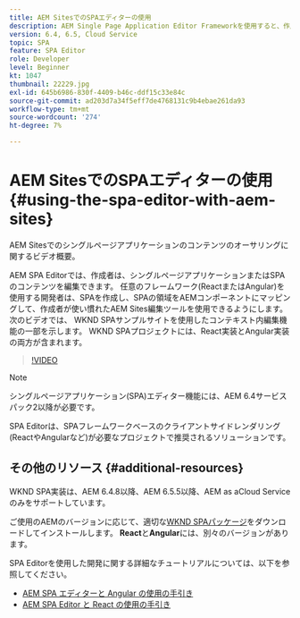 ```yaml
---
title: AEM SitesでのSPAエディターの使用
description: AEM Single Page Application Editor Frameworkを使用すると、作成者は、シングルページアプリケーションまたはSPA用にコンテンツを編集できます。 ReactまたはAngularフレームワークのいずれかを使用する開発者は、SPAを作成し、SPAの領域をAEMコンポーネントにマッピングして、作成者が使い慣れたAEM Sites編集ツールを使用できるようにします。
version: 6.4, 6.5, Cloud Service
topic: SPA
feature: SPA Editor
role: Developer
level: Beginner
kt: 1047
thumbnail: 22229.jpg
exl-id: 645b6986-830f-4409-b46c-ddf15c33e84c
source-git-commit: ad203d7a34f5eff7de4768131c9b4ebae261da93
workflow-type: tm+mt
source-wordcount: '274'
ht-degree: 7%

---
```


# AEM SitesでのSPAエディターの使用 {#using-the-spa-editor-with-aem-sites}

AEM Sitesでのシングルページアプリケーションのコンテンツのオーサリングに関するビデオ概要。

AEM SPA Editorでは、作成者は、シングルページアプリケーションまたはSPAのコンテンツを編集できます。 任意のフレームワーク(ReactまたはAngular)を使用する開発者は、SPAを作成し、SPAの領域をAEMコンポーネントにマッピングして、作成者が使い慣れたAEM Sites編集ツールを使用できるようにします。 次のビデオでは、 WKND SPAサンプルサイトを使用したコンテキスト内編集機能の一部を示します。 WKND SPAプロジェクトには、React実装とAngular実装の両方が含まれます。

>[!VIDEO](https://video.tv.adobe.com/v/22229?quality=12&learn=on)

>[!NOTE]
>
> シングルページアプリケーション(SPA)エディター機能には、AEM 6.4サービスパック2以降が必要です。
>
> SPA Editorは、SPAフレームワークベースのクライアントサイドレンダリング(ReactやAngularなど)が必要なプロジェクトで推奨されるソリューションです。

## その他のリソース {#additional-resources}

WKND SPA実装は、AEM 6.4.8以降、AEM 6.5.5以降、AEM as aCloud Serviceのみをサポートしています。

ご使用のAEMのバージョンに応じて、適切な[WKND SPAパッケージ](https://github.com/adobe/aem-guides-wknd-spa/releases)をダウンロードしてインストールします。 **React**&#x200B;と&#x200B;**Angular**&#x200B;には、別々のバージョンがあります。

SPA Editorを使用した開発に関する詳細なチュートリアルについては、以下を参照してください。

* [AEM SPA エディターと Angular の使用の手引き](https://experienceleague.adobe.com/docs/experience-manager-learn/getting-started-with-aem-headless/spa-editor/angular/overview.html)
* [AEM SPA Editor と React の使用の手引き](https://experienceleague.adobe.com/docs/experience-manager-learn/getting-started-with-aem-headless/spa-editor/react/overview.html)
